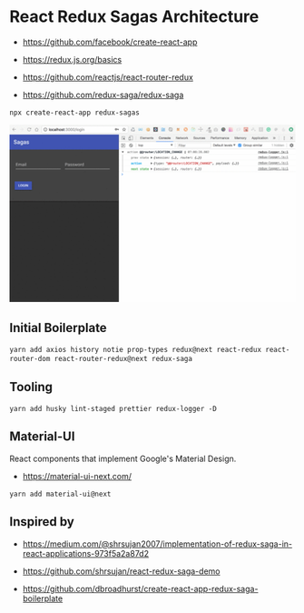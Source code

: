 # React Redux Sagas Architecture

- https://github.com/facebook/create-react-app

- https://redux.js.org/basics

- https://github.com/reactjs/react-router-redux

- https://github.com/redux-saga/redux-saga

```
npx create-react-app redux-sagas
```

![session](src/assets/images/session.gif)

## Initial Boilerplate

```
yarn add axios history notie prop-types redux@next react-redux react-router-dom react-router-redux@next redux-saga
```

## Tooling

```
yarn add husky lint-staged prettier redux-logger -D
```

## Material-UI

React components that implement Google's Material Design.

- https://material-ui-next.com/

```
yarn add material-ui@next
```

## Inspired by

- https://medium.com/@shrsujan2007/implementation-of-redux-saga-in-react-applications-973f5a2a87d2

- https://github.com/shrsujan/react-redux-saga-demo

- https://github.com/dbroadhurst/create-react-app-redux-saga-boilerplate
